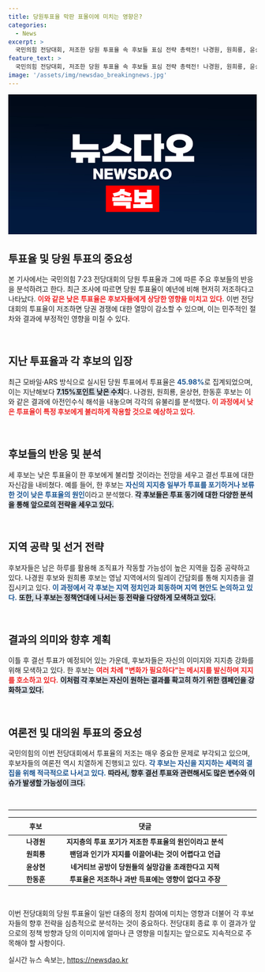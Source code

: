 ```yaml
---
title: 당원투표율 막판 표몰이에 미치는 영향은?
categories:
  - News
excerpt: >
  국민의힘 전당대회, 저조한 당원 투표율 속 후보들 표심 전략 총력전! 나경원, 원희룡, 윤상현, 한동훈 각각의 해석이 갈리는 가운데 결선투표 가능성은? 이제 마지막 한 표가 판세를 뒤흔들 수 있다!
feature_text: >
  국민의힘 전당대회, 저조한 당원 투표율 속 후보들 표심 전략 총력전! 나경원, 원희룡, 윤상현, 한동훈 각각의 해석이 갈리는 가운데 결선투표 가능성은? 이제 마지막 한 표가 판세를 뒤흔들 수 있다!
image: '/assets/img/newsdao_breakingnews.jpg'
---
```


<p><img src="/assets/img/newsdao_breakingnews.jpg" alt="ranknews 속보" /></p>

<h2 data-ke-size="size26">투표율 및 당원 투표의 중요성</h2>

<p data-ke-size="size16">본 기사에서는 국민의힘 7·23 전당대회의 당원 투표율과 그에 따른 주요 후보들의 반응을 분석하려고 한다. 최근 조사에 따르면 당원 투표율이 예년에 비해 현저히 저조하다고 나타났다. <b><span style="color: #ee2323;">이와 같은 낮은 투표율은 후보자들에게 상당한 영향을 미치고 있다.</span></b> 이번 전당대회의 투표율이 저조하면 당권 경쟁에 대한 열망이 감소할 수 있으며, 이는 민주적인 절차와 결과에 부정적인 영향을 미칠 수 있다.</p>

<p data-ke-size="size16">&nbsp;</p>

<h2 data-ke-size="size26">지난 투표율과 각 후보의 입장</h2>

<p data-ke-size="size16">최근 모바일·ARS 방식으로 실시된 당원 투표에서 투표율은 <b><span style="color: #1a5490;">45.98%</span></b>로 집계되었으며, 이는 지난해보다 <b><span style="background-color: #21538527;">7.15%포인트 낮은 수치</span></b>다. 나경원, 원희룡, 윤상현, 한동훈 후보는 이와 같은 결과에 아전인수식 해석을 내놓으며 각각의 유불리를 분석했다. <b><span style="color: #ee2323;">이 과정에서 낮은 투표율이 특정 후보에게 불리하게 작용할 것으로 예상하고 있다.</span></b></p>

<p data-ke-size="size16">&nbsp;</p>

<h2 data-ke-size="size26">후보들의 반응 및 분석</h2>

<p data-ke-size="size16">세 후보는 낮은 투표율이 한 후보에게 불리할 것이라는 전망을 세우고 결선 투표에 대한 자신감을 내비쳤다. 예를 들어, 한 후보는 <b><span style="color: #1a5490;">자신의 지지층 일부가 투표를 포기하거나 보류한 것이 낮은 투표율의 원인</span></b>이라고 분석했다. <b><span style="background-color: #21538527;">각 후보들은 투표 동기에 대한 다양한 분석을 통해 앞으로의 전략을 세우고 있다.</span></b></p>

<p data-ke-size="size16">&nbsp;</p>

<h2 data-ke-size="size26">지역 공략 및 선거 전략</h2>

<p data-ke-size="size16">후보자들은 남은 하루를 활용해 조직표가 작동할 가능성이 높은 지역을 집중 공략하고 있다. 나경원 후보와 원희룡 후보는 영남 지역에서의 릴레이 간담회를 통해 지지층을 결집시키고 있다. <b><span style="color: #1a5490;">이 과정에서 각 후보는 지역 정치인과 회동하며 지역 현안도 논의하고 있다.</span></b> <b><span style="background-color: #21538527;">또한, 나 후보는 정책연대에 나서는 등 전략을 다양하게 모색하고 있다.</span></b></p>

<p data-ke-size="size16">&nbsp;</p>

<h2 data-ke-size="size26">결과의 의미와 향후 계획</h2>

<p data-ke-size="size16">이틀 후 결선 투표가 예정되어 있는 가운데, 후보자들은 자신의 이미지와 지지층 강화를 위해 모색하고 있다. 한 후보는 <b><span style="color: #ee2323;">여러 차례 "변화가 필요하다"는 메시지를 발신하며 지지를 호소하고 있다.</span></b> <b><span style="background-color: #21538527;">이처럼 각 후보는 자신이 원하는 결과를 확고히 하기 위한 캠페인을 강화하고 있다.</span></b></p>

<p data-ke-size="size16">&nbsp;</p>

<h2 data-ke-size="size26">여론전 및 대의원 투표의 중요성</h2>

<p data-ke-size="size16">국민의힘의 이번 전당대회에서 투표율의 저조는 매우 중요한 문제로 부각되고 있으며, 후보자들의 여론전 역시 치열하게 진행되고 있다. <b><span style="color: #1a5490;">각 후보는 자신을 지지하는 세력의 결집을 위해 적극적으로 나서고 있다.</span></b> <b><span style="background-color: #21538527;">따라서, 향후 결선 투표와 관련해서도 많은 변수와 이슈가 발생할 가능성이 크다.</span></b></p>

<p data-ke-size="size16">&nbsp;</p>

<hr>

<table style="width: 100%; border-top: 1px solid #000; border-spacing: 0; border-collapse: collapse;">
    <thead>
        <tr>
            <td style="width: 25%; text-align: center; height: 30px;"><b>후보</b></td>
            <td style="width: 75%; text-align: center; height: 30px;"><b>댓글</b></td>
        </tr>
    </thead>
    <tbody>
        <tr>
            <td style="text-align: center; height: 17px;"><b>나경원</b></td>
            <td style="text-align: center; height: 17px;"><b>지지층의 투표 포기가 저조한 투표율의 원인이라고 분석</b></td>
        </tr>
        <tr>
            <td style="text-align: center; height: 17px;"><b>원희룡</b></td>
            <td style="text-align: center; height: 17px;"><b>팬덤과 인기가 지지를 이끌어내는 것이 어렵다고 언급</b></td>
        </tr>
        <tr>
            <td style="text-align: center; height: 17px;"><b>윤상현</b></td>
            <td style="text-align: center; height: 17px;"><b>네거티브 공방이 당원들의 실망감을 초래한다고 지적</b></td>
        </tr>
        <tr>
            <td style="text-align: center; height: 17px;"><b>한동훈</b></td>
            <td style="text-align: center; height: 17px;"><b>투표율은 저조하나 과반 득표에는 영향이 없다고 주장</b></td>
        </tr>
    </tbody>
</table>

<p data-ke-size="size16">&nbsp;</p>

<p data-ke-size="size16">이번 전당대회의 당원 투표율이 일반 대중의 정치 참여에 미치는 영향과 더불어 각 후보자들의 향후 전략을 심층적으로 분석하는 것이 중요하다. 전당대회 종료 후 이 결과가 앞으로의 정책 방향과 당의 이미지에 얼마나 큰 영향을 미칠지는 앞으로도 지속적으로 주목해야 할 사항이다.</p>
실시간 뉴스 속보는, <a href="https://newsdao.kr" rel="dofollow">https://newsdao.kr</a>


